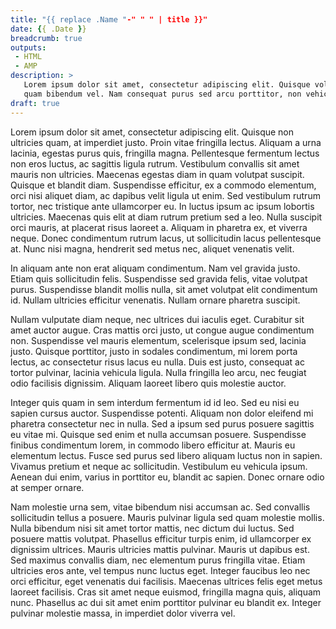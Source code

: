 ```yaml
---
title: "{{ replace .Name "-" " " | title }}"
date: {{ .Date }}
breadcrumb: true
outputs:
 - HTML
 - AMP
description: >
   Lorem ipsum dolor sit amet, consectetur adipiscing elit. Quisque volutpat lacinia turpis, vitae tristique 
   quam bibendum vel. Nam consequat purus sed arcu porttitor, non vehicula est mattis. Curabitur
draft: true
---
```

Lorem ipsum dolor sit amet, consectetur adipiscing elit. Quisque non ultricies quam, at imperdiet justo. Proin vitae
fringilla lectus. Aliquam a urna lacinia, egestas purus quis, fringilla magna. Pellentesque fermentum lectus non eros
luctus, ac sagittis ligula rutrum. Vestibulum convallis sit amet mauris non ultricies. Maecenas egestas diam in quam
volutpat suscipit. Quisque et blandit diam. Suspendisse efficitur, ex a commodo elementum, orci nisi aliquet diam, ac
dapibus velit ligula ut enim. Sed vestibulum rutrum tortor, nec tristique ante ullamcorper eu. In luctus ipsum ac ipsum
lobortis ultricies. Maecenas quis elit at diam rutrum pretium sed a leo. Nulla suscipit orci mauris, at placerat risus
laoreet a. Aliquam in pharetra ex, et viverra neque. Donec condimentum rutrum lacus, ut sollicitudin lacus pellentesque
at. Nunc nisi magna, hendrerit sed metus nec, aliquet venenatis velit.

In aliquam ante non erat aliquam condimentum. Nam vel gravida justo. Etiam quis sollicitudin felis. Suspendisse sed
gravida felis, vitae volutpat purus. Suspendisse blandit mollis nulla, sit amet volutpat elit condimentum id. Nullam
ultricies efficitur venenatis. Nullam ornare pharetra suscipit.

Nullam vulputate diam neque, nec ultrices dui iaculis eget. Curabitur sit amet auctor augue. Cras mattis orci justo, ut
congue augue condimentum non. Suspendisse vel mauris elementum, scelerisque ipsum sed, lacinia justo. Quisque porttitor,
justo in sodales condimentum, mi lorem porta lectus, ac consectetur risus lacus eu nulla. Duis est justo, consequat ac
tortor pulvinar, lacinia vehicula ligula. Nulla fringilla leo arcu, nec feugiat odio facilisis dignissim. Aliquam
laoreet libero quis molestie auctor.

Integer quis quam in sem interdum fermentum id id leo. Sed eu nisi eu sapien cursus auctor. Suspendisse potenti. Aliquam
non dolor eleifend mi pharetra consectetur nec in nulla. Sed a ipsum sed purus posuere sagittis eu vitae mi. Quisque sed
enim et nulla accumsan posuere. Suspendisse finibus condimentum lorem, in commodo libero efficitur at. Mauris eu
elementum lectus. Fusce sed purus sed libero aliquam luctus non in sapien. Vivamus pretium et neque ac sollicitudin.
Vestibulum eu vehicula ipsum. Aenean dui enim, varius in porttitor eu, blandit ac sapien. Donec ornare odio at semper
ornare.

Nam molestie urna sem, vitae bibendum nisi accumsan ac. Sed convallis sollicitudin tellus a posuere. Mauris pulvinar
ligula sed quam molestie mollis. Nulla bibendum nisi sit amet tortor mattis, nec dictum dui luctus. Sed posuere mattis
volutpat. Phasellus efficitur turpis enim, id ullamcorper ex dignissim ultrices. Mauris ultricies mattis pulvinar.
Mauris ut dapibus est. Sed maximus convallis diam, nec elementum purus fringilla vitae. Etiam ultricies eros ante, vel
tempus nunc luctus eget. Integer faucibus leo nec orci efficitur, eget venenatis dui facilisis. Maecenas ultrices felis
eget metus laoreet facilisis. Cras sit amet neque euismod, fringilla magna quis, aliquam nunc. Phasellus ac dui sit amet
enim porttitor pulvinar eu blandit ex. Integer pulvinar molestie massa, in imperdiet dolor viverra vel.